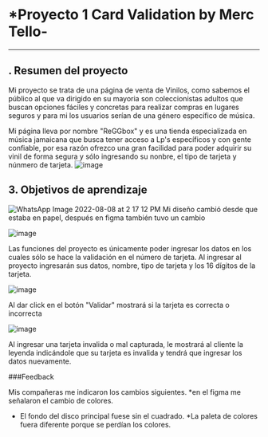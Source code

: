 # ***Proyecto 1 Card Validation by Merc Tello**-


***

## . **Resumen del proyecto**

Mi proyecto se trata de una página de venta de Vinilos, como sabemos el público al que va dirigido en su mayoria son coleccionistas adultos que buscan opciones fáciles y concretas para realizar compras en lugares seguros y para mi los usuarios serían de una género específico de música.

Mi página lleva por nombre "ReGGbox" y es una tienda especializada en música jamaicana que busca tener acceso a Lp's específicos y con gente confiable, por esa razón ofrezco una gran facilidad para poder adquirir su vinil de forma segura y sólo ingresando su nonbre, el tipo de tarjeta y núnmero de tarjeta.
![image](https://user-images.githubusercontent.com/108855237/183491293-e8f25d69-7847-4c5b-bd9e-c97682b3ccd9.png)


## 3. Objetivos de aprendizaje
![WhatsApp Image 2022-08-08 at 2 17 12 PM](https://user-images.githubusercontent.com/108855237/183496826-9b673f8d-fb51-44db-bcb6-43863d67434f.jpeg)
Mi diseño cambió desde que estaba en papel, después en figma también tuvo un cambio

![image](https://user-images.githubusercontent.com/108855237/183579403-53672dd9-3f2f-43ea-97dc-ef90062bcfa8.png)

Las funciones del proyecto es únicamente poder ingresar los datos en los cuales sólo se hace la validación en el número de tarjeta. Al ingresar al proyecto ingresarán sus datos, nombre, tipo de tarjeta y los 16 dígitos de la tarjeta.

![image](https://user-images.githubusercontent.com/108855237/183581145-fbcfc993-bbb8-4123-9d50-57c7403ddeda.png)

Al dar click en el botón "Validar" mostrará si la tarjeta es correcta o incorrecta

![image](https://user-images.githubusercontent.com/108855237/183582231-077ddf5a-8e79-4aa6-af9d-e0aa2d3b874a.png)

Al ingresar una tarjeta invalida o mal capturada, le mostrará al cliente la leyenda indicándole que su tarjeta es invalida y tendrá que ingresar los datos nuevamente.

###Feedback

Mis compañeras me indicaron los cambios siguientes.
*en el figma me señalaron el cambio de colores.
* El fondo del disco principal fuese sin el cuadrado.
*La paleta de colores fuera diferente porque se perdían los colores.

